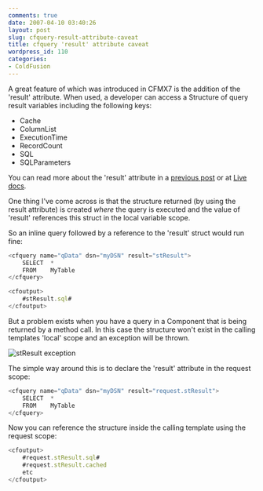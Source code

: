 ```yaml
---
comments: true
date: 2007-04-10 03:40:26
layout: post
slug: cfquery-result-attribute-caveat
title: cfquery 'result' attribute caveat
wordpress_id: 110
categories:
- ColdFusion
---
```


A great feature of <cfquery> which was introduced in CFMX7 is the addition of the 'result' attribute. When used, a developer can access a Structure of query result variables including the following keys:
	
  * Cache
  * ColumnList
  * ExecutionTime
  * RecordCount
  * SQL
  * SQLParameters

You can read more about the 'result' attribute in a [previous post](http://www.chapter31.com/2006/03/11/new-attribute-and-object-variable-in-for-cfmx7/) or at [Live docs](http://livedocs.macromedia.com/coldfusion/7/htmldocs/wwhelp/wwhimpl/common/html/wwhelp.htm?context=ColdFusion_Documentation&file=00000316.htm).

One thing I've come across is that the structure returned (by using the result attribute) is created _where_ the query is executed and the value of 'result' references this struct in the local variable scope. 

So an inline query followed by a reference to the 'result' struct would run fine:

``` javascript
<cfquery name="qData" dsn="myDSN" result="stResult">
	SELECT	*
	FROM	MyTable
</cfquery>

<cfoutput>
	#stResult.sql#
</cfoutput>
```

But a problem exists when you have a query in a Component that is being returned by a method call. In this case the structure won't exist in the calling templates 'local' scope and an exception will be thrown.

![stResult exception](http://www.chapter31.com/wp-content/uploads/2007/04/stresulterrors.jpg)

The simple way around this is to declare the 'result' attribute in the request scope:

``` javascript
<cfquery name="qData" dsn="myDSN" result="request.stResult">
	SELECT	*
	FROM	MyTable
</cfquery>
```

Now you can reference the structure inside the calling template using the request scope:

``` javascript
<cfoutput>
	#request.stResult.sql#
	#request.stResult.cached
	etc
</cfoutput>
```
